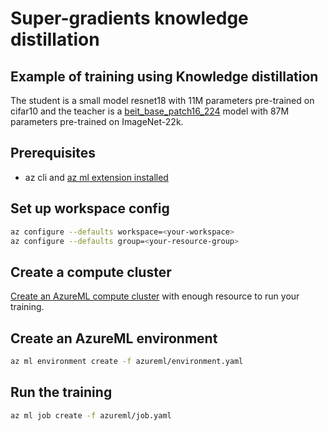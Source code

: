 # Super-gradients knowledge distillation

## Example of training using Knowledge distillation

The student is a small model resnet18 with 11M parameters pre-trained on cifar10 
and the teacher is a [beit_base_patch16_224](https://github.com/microsoft/unilm/tree/master/beit) model with 87M parameters pre-trained on ImageNet-22k. 

## Prerequisites

- az cli and [az ml extension installed](https://learn.microsoft.com/en-us/azure/machine-learning/how-to-configure-cli?view=azureml-api-2&tabs=public)

## Set up workspace config

```bash
az configure --defaults workspace=<your-workspace>
az configure --defaults group=<your-resource-group>
```

## Create a compute cluster

[Create an AzureML compute cluster](https://learn.microsoft.com/en-us/azure/machine-learning/how-to-create-attach-compute-cluster?view=azureml-api-2&tabs=azure-cli#create) with enough resource to run your training. 

## Create an AzureML environment

```bash
az ml environment create -f azureml/environment.yaml
```

## Run the training

```bash
az ml job create -f azureml/job.yaml 
```

